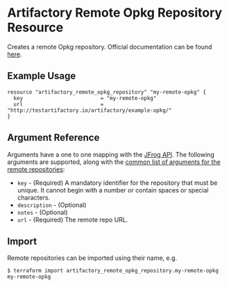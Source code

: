 # Artifactory Remote Opkg Repository Resource

Creates a remote Opkg repository.
Official documentation can be found [here](https://www.jfrog.com/confluence/display/JFROG/Opkg+Repositories).


## Example Usage

```hcl
resource "artifactory_remote_opkg_repository" "my-remote-opkg" {
  key                         = "my-remote-opkg"
  url                         = "http://testartifactory.io/artifactory/example-opkg/"
}
```

## Argument Reference

Arguments have a one to one mapping with the [JFrog API](https://www.jfrog.com/confluence/display/RTF/Repository+Configuration+JSON).
The following arguments are supported, along with the [common list of arguments for the remote repositories](remote.md):

* `key` - (Required) A mandatory identifier for the repository that must be unique. It cannot begin with a number or
  contain spaces or special characters.
* `description` - (Optional)
* `notes` - (Optional)
* `url` - (Required) The remote repo URL.

## Import

Remote repositories can be imported using their name, e.g.
```
$ terraform import artifactory_remote_opkg_repository.my-remote-opkg my-remote-opkg
```